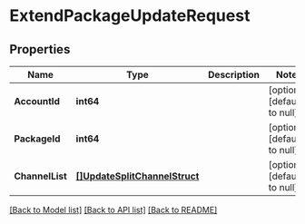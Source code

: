 # ExtendPackageUpdateRequest

## Properties
Name | Type | Description | Notes
------------ | ------------- | ------------- | -------------
**AccountId** | **int64** |  | [optional] [default to null]
**PackageId** | **int64** |  | [optional] [default to null]
**ChannelList** | [**[]UpdateSplitChannelStruct**](update_split_channel_struct.md) |  | [optional] [default to null]

[[Back to Model list]](../README.md#documentation-for-models) [[Back to API list]](../README.md#documentation-for-api-endpoints) [[Back to README]](../README.md)


